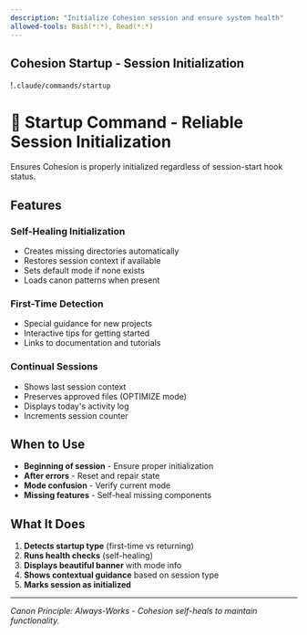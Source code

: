 ```yaml
---
description: "Initialize Cohesion session and ensure system health"
allowed-tools: Bash(*:*), Read(*:*)
---
```


## Cohesion Startup - Session Initialization

!`.claude/commands/startup`

# 🚀 Startup Command - Reliable Session Initialization

Ensures Cohesion is properly initialized regardless of session-start hook status.

## Features

### Self-Healing Initialization
- Creates missing directories automatically
- Restores session context if available
- Sets default mode if none exists
- Loads canon patterns when present

### First-Time Detection
- Special guidance for new projects
- Interactive tips for getting started
- Links to documentation and tutorials

### Continual Sessions
- Shows last session context
- Preserves approved files (OPTIMIZE mode)
- Displays today's activity log
- Increments session counter

## When to Use

- **Beginning of session** - Ensure proper initialization
- **After errors** - Reset and repair state
- **Mode confusion** - Verify current mode
- **Missing features** - Self-heal missing components

## What It Does

1. **Detects startup type** (first-time vs returning)
2. **Runs health checks** (self-healing)
3. **Displays beautiful banner** with mode info
4. **Shows contextual guidance** based on session type
5. **Marks session as initialized**

---

*Canon Principle: Always-Works - Cohesion self-heals to maintain functionality.*